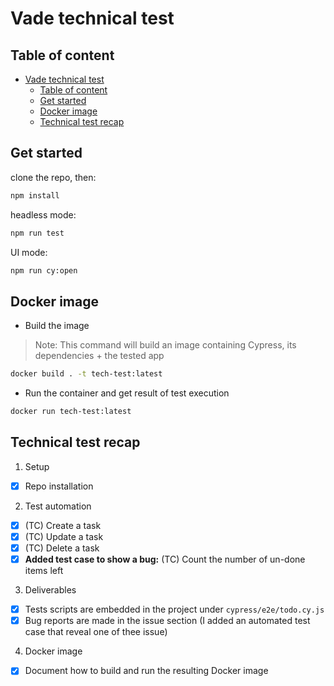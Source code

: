 # Vade technical test

## Table of content

- [Vade technical test](#vade-technical-test)
  - [Table of content](#table-of-content)
  - [Get started](#get-started)
  - [Docker image](#docker-image)
  - [Technical test recap](#technical-test-recap)

## Get started

clone the repo, then:

```bash
npm install
```

headless mode:

```bash
npm run test
```

UI mode:

```bash
npm run cy:open
```

## Docker image

- Build the image

> Note: This command will build an image containing Cypress, its dependencies + the tested app

```bash
docker build . -t tech-test:latest
```

- Run the container and get result of test execution

```bash
docker run tech-test:latest
```

## Technical test recap

1. Setup

- [x] Repo installation

2. Test automation

- [x] (TC) Create a task
- [x] (TC) Update a task
- [x] (TC) Delete a task
- [x] **Added test case to show a bug:** (TC) Count the number of un-done items left

3. Deliverables

- [x] Tests scripts are embedded in the project under `cypress/e2e/todo.cy.js`
- [x] Bug reports are made in the issue section (I added an automated test case that reveal one of thee issue)

4. Docker image

- [x] Document how to build and run the resulting Docker image
